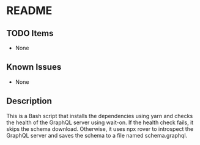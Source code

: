 # README

## TODO Items
- None

## Known Issues
- None

## Description
This is a Bash script that installs the dependencies using yarn and checks the health of the GraphQL server using wait-on. If the health check fails, it skips the schema download. Otherwise, it uses npx rover to introspect the GraphQL server and saves the schema to a file named schema.graphql.